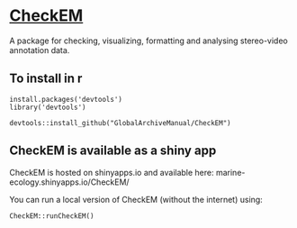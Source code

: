 # [CheckEM](https://shinyserver.shiny-app.cloud.edu.au/shiny/CheckEM/)
A package for checking, visualizing, formatting and analysing stereo-video annotation data.

## To install in r 
```
install.packages('devtools')
library('devtools')

devtools::install_github("GlobalArchiveManual/CheckEM")
```

## CheckEM is available as a shiny app
CheckEM is hosted on shinyapps.io and available here: marine-ecology.shinyapps.io/CheckEM/

You can run a local version of CheckEM (without the internet) using:
```
CheckEM::runCheckEM()
```
